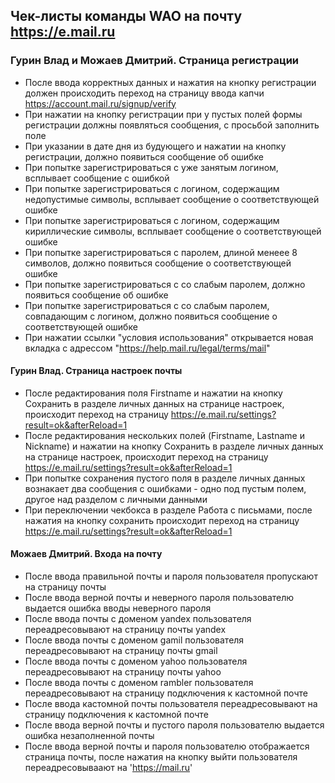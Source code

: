 ## Чек-листы команды WAO на почту https://e.mail.ru

### Гурин Влад и Можаев Дмитрий. Страница регистрации
* После ввода корректных данных и нажатия на кнопку регистрации должен происходить переход на страницу ввода капчи https://account.mail.ru/signup/verify
* При нажатии на кнопку регистрации при у пустых полей формы регистрации должны появляться сообщения, с просьбой заполнить поле
* При указании в дате дня из будующего и нажатии на кнопку регистрации, должно появиться сообщение об ошибке
* При попытке зарегистрироваться с уже занятым логином, всплывает сообщение с ошибкой
* При попытке зарегистрироваться с логином, содержащим недопустимые символы, всплывает сообщение о соответствующей ошибке
* При попытке зарегистрироваться с логином, содержащим кириллические символы, всплывает сообщение о соответствующей ошибке
* При попытке зарегистрироваться с паролем, длиной менеее 8 символов, должно появиться сообщение о соответствующей ошибке
* При попытке зарегистрироваться с со слабым паролем, должно появиться сообщение об ошибке
* При попытке зарегистрироваться с со слабым паролем, совпадающим с логином, должно появиться сообщение о соответствующей ошибке
* При нажатии ссылки "условия использования" открывается новая вкладка с адрессом "https://help.mail.ru/legal/terms/mail"

#### Гурин Влад. Страница настроек почты

* После редактирования поля Firstname и нажатии на кнопку Сохранить в разделе личных данных на странице настроек, происходит переход на страницу https://e.mail.ru/settings?result=ok&afterReload=1
* После редактирования нескольких полей (Firstname, Lastname и Nickname) и нажатии на кнопку Сохранить в разделе личных данных на странице настроек, происходит переход на страницу https://e.mail.ru/settings?result=ok&afterReload=1
* При попытке сохранения пустого поля в разделе личных данных вознакает два сообщения с ошибками - одно под пустым полем, другое над разделом с личными данными
* При переключении чекбокса в разделе Работа с письмами, после нажатия на кнопку сохранить происходит переход на страницу https://e.mail.ru/settings?result=ok&afterReload=1


#### Можаев Дмитрий. Входа на почту

* После ввода правильной почты и пароля пользователя пропускают на страницу почты
* После ввода верной почты и неверного пароля пользователю выдается ошибка вводы неверного пароля
* После ввода почты с доменом yandex пользователя переадресовывают на страницу почты yandex
* После ввода почты с доменом gamil пользователя переадресовывают на страницу почты gmail
* После ввода почты с доменом yahoo пользователя переадресовывают на страницу почты yahoo
* После ввода почты с доменом rambler пользователя переадресовывают на страницу подключения к кастомной почте
* После ввода кастомной почты пользователя переадресовывают на страницу подключения к кастомной почте
* После ввода верной почты и пустого пароля пользователю выдается ошибка незаполненной почты
* После ввода верной почты и пароля пользователю отображается страница почты, после нажатия на кнопку выйти пользователя переадресовываают на 'https://mail.ru'